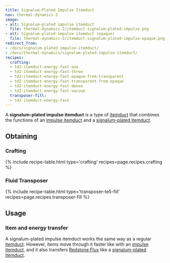 ```yaml
---
title: Signalum-Plated Impulse Itemduct
nav: thermal-dynamics-2
image:
- alt: Signalum-plated impulse itemduct
  file: thermal-dynamics-2/itemduct-signalum-plated-impulse.png
- alt: Signalum-plated impulse itemduct (opaque)
  file: thermal-dynamics-2/itemduct-signalum-plated-impulse-opaque.png
redirect_from:
- /docs/signalum-plated-impulse-itemduct/
- /docs/thermal-dynamics/signalum-plated-impulse-itemduct/
recipes:
  crafting:
  - td2-itemduct-energy-fast-one
  - td2-itemduct-energy-fast-three
  - td2-itemduct-energy-fast-opaque-from-transparent
  - td2-itemduct-energy-fast-transparent-from-opaque
  - td2-itemduct-energy-fast-dense
  - td2-itemduct-energy-fast-vacuum
  transposer-fill:
  - td2-itemduct-energy-fast
---
```


A **signalum-plated impulse itemduct** is a type of [itemduct](/docs/thermal-dynamics-2/itemduct/)
that combines the functions of an [impulse itemduct](/docs/thermal-dynamics-2/impulse-itemduct/)
and a [signalum-plated itemduct](/docs/thermal-dynamics-2/signalum-plated-itemduct/).


Obtaining
---------

### Crafting
{% include recipe-table.html type='crafting' recipes=page.recipes.crafting %}

### Fluid Transposer
{% include recipe-table.html type='transposer-te5-fill' recipes=page.recipes.transposer-fill %}


Usage
-----

### Item and energy transfer
A signalum-plated impulse itemduct works the same way as a regular
[itemduct](/docs/thermal-dynamics-2/itemduct/). However, items move through it faster like with an
[impulse itemduct](/docs/thermal-dynamics-2/impulse-itemduct/), and it also transfers [Redstone
Flux](/docs/redstone-flux/) like a [signalum-plated
itemduct](/docs/thermal-dynamics-2/signalum-plated-itemduct/).

